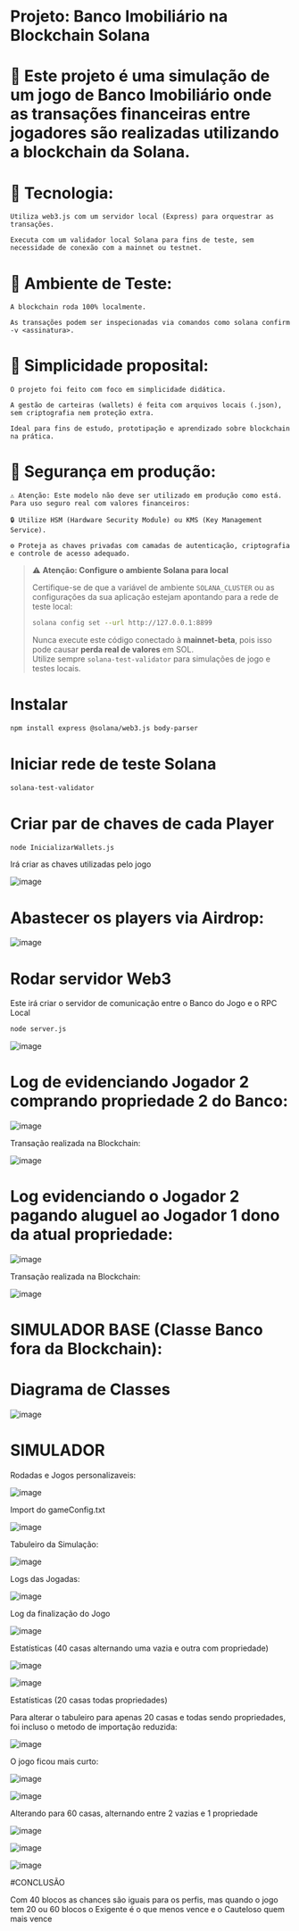 # Projeto: Banco Imobiliário na Blockchain Solana

# 🎯 Este projeto é uma simulação de um jogo de Banco Imobiliário onde as transações financeiras entre jogadores são realizadas utilizando a blockchain da Solana.

# 🔗 Tecnologia:

    Utiliza web3.js com um servidor local (Express) para orquestrar as transações.

    Executa com um validador local Solana para fins de teste, sem necessidade de conexão com a mainnet ou testnet.

# 🧪 Ambiente de Teste:

    A blockchain roda 100% localmente.

    As transações podem ser inspecionadas via comandos como solana confirm -v <assinatura>.

# 🧰 Simplicidade proposital:

    O projeto foi feito com foco em simplicidade didática.

    A gestão de carteiras (wallets) é feita com arquivos locais (.json), sem criptografia nem proteção extra.

    Ideal para fins de estudo, prototipação e aprendizado sobre blockchain na prática.

# 🔐 Segurança em produção:

    ⚠️ Atenção: Este modelo não deve ser utilizado em produção como está.
    Para uso seguro real com valores financeiros:

    🔒 Utilize HSM (Hardware Security Module) ou KMS (Key Management Service).

    ⚙️ Proteja as chaves privadas com camadas de autenticação, criptografia e controle de acesso adequado.



> ⚠️ **Atenção: Configure o ambiente Solana para local**
>
> Certifique-se de que a variável de ambiente `SOLANA_CLUSTER` ou as configurações da sua aplicação estejam apontando para a rede de teste local:
>
> ```bash
> solana config set --url http://127.0.0.1:8899
> ```
>
> Nunca execute este código conectado à **mainnet-beta**, pois isso pode causar **perda real de valores** em SOL.  
> Utilize sempre `solana-test-validator` para simulações de jogo e testes locais.


# Instalar 
```bash
npm install express @solana/web3.js body-parser
```


# Iniciar rede de teste Solana
```bash
solana-test-validator
```


# Criar par de chaves de cada Player
```bash
node InicializarWallets.js
```

Irá criar as chaves utilizadas pelo jogo

![image](https://github.com/user-attachments/assets/1b64bef2-5436-46e7-bf93-bdd4a77d6489)

# Abastecer os players via Airdrop:

![image](https://github.com/user-attachments/assets/0e6040de-1c69-42b2-b291-49f7601d32c4)

# Rodar servidor Web3
Este irá criar o servidor de comunicação entre o Banco do Jogo e o RPC Local
```bash
node server.js
```
![image](https://github.com/user-attachments/assets/7f665948-faef-4ea9-8655-cdc7d15978c2)

# Log de evidenciando Jogador 2 comprando propriedade 2 do Banco:

![image](https://github.com/user-attachments/assets/0c57b9c4-15a3-4600-b1a4-45e7319ab51b)

Transação realizada na Blockchain:

![image](https://github.com/user-attachments/assets/1e6bf0fd-356a-4a04-8422-5b0b568809d9)

# Log evidenciando o Jogador 2 pagando aluguel ao Jogador 1 dono da atual propriedade:

![image](https://github.com/user-attachments/assets/d17bccab-681e-4087-a92b-968e81281731)

Transação realizada na Blockchain:

![image](https://github.com/user-attachments/assets/70753afb-82f9-4f4c-b8c1-99f351303235)



# SIMULADOR BASE (Classe Banco fora da Blockchain):

# Diagrama de Classes

![image](https://github.com/user-attachments/assets/09a378f3-b520-403a-add6-0e3b217763c5)


# SIMULADOR

Rodadas e Jogos personalizaveis:

![image](https://github.com/user-attachments/assets/bae01adc-8e32-4299-a80a-30c132723661)


Import do gameConfig.txt

![image](https://github.com/user-attachments/assets/d9d814de-1c43-434a-8ddc-876b61d40094)


Tabuleiro da Simulação:

![image](https://github.com/user-attachments/assets/100aa1d8-9034-4bf7-86ae-a229fcf8966b)


Logs das Jogadas:

![image](https://github.com/user-attachments/assets/33594a59-8a6f-4fcc-b24a-5f6db49e72b8)


Log da finalização do Jogo

![image](https://github.com/user-attachments/assets/be466c00-a05c-4190-bac4-67ca02dbb815)

Estatísticas (40 casas alternando uma vazia e outra com propriedade)

![image](https://github.com/user-attachments/assets/ef6a8b15-fcd9-4f34-8b1a-82a350aba4e5)

![image](https://github.com/user-attachments/assets/7f24e03c-7b34-4c91-b151-2a8afe2c8808)

Estatísticas (20 casas todas propriedades)

Para alterar o tabuleiro para apenas 20 casas e todas sendo propriedades, foi incluso o metodo de importação reduzida:

![image](https://github.com/user-attachments/assets/3711cc64-4ee3-4282-bab3-11143c416ca7)

O jogo ficou mais curto:

![image](https://github.com/user-attachments/assets/28ba0a0e-f889-4357-9e75-cb4e2c13dde0)

![image](https://github.com/user-attachments/assets/c62210a9-2572-42cd-9ee9-111800ce8541)

Alterando para 60 casas, alternando entre 2 vazias e 1 propriedade

![image](https://github.com/user-attachments/assets/a5b6777e-c4b0-4a6d-bee5-d6c0ce1471d5)

![image](https://github.com/user-attachments/assets/7ebc19bc-2e97-4d45-995d-887208285557)

![image](https://github.com/user-attachments/assets/78833900-5d61-496e-95cf-f23073da4326)



#CONCLUSÃO

Com 40 blocos as chances são iguais para os perfis, mas quando o jogo tem 20 ou 60 blocos o Exigente é o que menos vence e o Cauteloso quem mais vence

